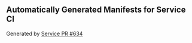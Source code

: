## Automatically Generated Manifests for Service CI
Generated by [Service PR #634](https://github.com/trustyai-explainability/trustyai-explainability/pull/634)
